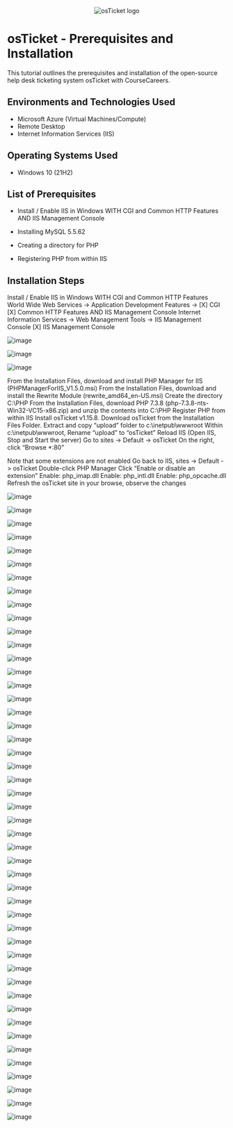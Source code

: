 <p align="center">
<img src="https://i.imgur.com/Clzj7Xs.png" alt="osTicket logo"/>
</p>

<h1>osTicket - Prerequisites and Installation</h1>
This tutorial outlines the prerequisites and installation of the open-source help desk ticketing system osTicket with CourseCareers.<br />






<h2>Environments and Technologies Used</h2>

- Microsoft Azure (Virtual Machines/Compute)
- Remote Desktop
- Internet Information Services (IIS)

<h2>Operating Systems Used </h2>

- Windows 10</b> (21H2)

<h2>List of Prerequisites</h2>

- Install / Enable IIS in Windows WITH CGI and Common HTTP Features AND IIS Management Console

- Installing MySQL 5.5.62

- Creating a directory for PHP

- Registering PHP from within IIS



<h2>Installation Steps</h2>
Install / Enable IIS in Windows WITH CGI and Common HTTP Features World Wide Web Services -> Application Development Features ->
[X] CGI [X] Common HTTP Features AND IIS Management Console Internet Information Services -> Web Management Tools -> IIS Management Console
[X] IIS Management Console


![image](https://github.com/elijahstrozier/osticket-prereqs/assets/161254320/39d375cf-543c-493f-a651-c55891459713)


![image](https://github.com/elijahstrozier/osticket-prereqs/assets/161254320/c448ed00-ccb9-4e00-82c3-1a3108b224cf)


![image](https://github.com/elijahstrozier/osticket-prereqs/assets/161254320/556d561a-f78f-4cf4-a429-8106c0b9ef01)

From the Installation Files, download and install PHP Manager for IIS (PHPManagerForIIS_V1.5.0.msi)
From the Installation Files, download and install the Rewrite Module (rewrite_amd64_en-US.msi)
Create the directory C:\PHP
From the Installation Files, download PHP 7.3.8 (php-7.3.8-nts-Win32-VC15-x86.zip) and unzip the contents into C:\PHP
Register PHP from within IIS
Install osTicket v1.15.8. Download osTicket from the Installation Files Folder. Extract and copy “upload” folder to c:\inetpub\wwwroot
Within c:\inetpub\wwwroot, Rename “upload” to “osTicket”
Reload IIS (Open IIS, Stop and Start the server)
Go to sites -> Default -> osTicket
On the right, click “Browse *:80”

Note that some extensions are not enabled
Go back to IIS, sites -> Default -> osTicket
Double-click PHP Manager
Click “Enable or disable an extension”
Enable: php_imap.dll
Enable: php_intl.dll
Enable: php_opcache.dll
Refresh the osTicket site in your browse, observe the changes


![image](https://github.com/elijahstrozier/osticket-prereqs/assets/161254320/e260c1a9-c4c0-4834-829a-f3400091cbd5)

![image](https://github.com/elijahstrozier/osticket-prereqs/assets/161254320/5e8fb00b-e8ba-4109-bb9f-c2587d6df5b8)

![image](https://github.com/elijahstrozier/osticket-prereqs/assets/161254320/93a6c1bb-97ec-41dd-b4d8-ef039b53cdd8)

![image](https://github.com/elijahstrozier/osticket-prereqs/assets/161254320/173532e2-5cd0-4e40-8dc8-8024188090c9)

![image](https://github.com/elijahstrozier/osticket-prereqs/assets/161254320/66757b24-cc3d-478f-84fc-3b39382f0b55)

![image](https://github.com/elijahstrozier/osticket-prereqs/assets/161254320/3704f43d-fe3b-4034-9454-b164da8a6764)

![image](https://github.com/elijahstrozier/osticket-prereqs/assets/161254320/e584c0e6-7450-4df5-a325-0dcb80bec47b)

![image](https://github.com/elijahstrozier/osticket-prereqs/assets/161254320/f153a86e-d663-48b6-97fe-c33d570bb663)

![image](https://github.com/elijahstrozier/osticket-prereqs/assets/161254320/ffd5d546-177b-48c0-8e33-9d298d637b65)

![image](https://github.com/elijahstrozier/osticket-prereqs/assets/161254320/d2ad3227-a971-489c-9101-ef9231809a2b)

![image](https://github.com/elijahstrozier/osticket-prereqs/assets/161254320/f9240d6b-76bc-45a2-8547-0b0dd941f585)

![image](https://github.com/elijahstrozier/osticket-prereqs/assets/161254320/de321fde-1f01-4a08-8600-5b89032fdfac)

![image](https://github.com/elijahstrozier/osticket-prereqs/assets/161254320/3f499e37-6024-4543-86f7-31dbaa8d550f)

![image](https://github.com/elijahstrozier/osticket-prereqs/assets/161254320/b372479c-6d07-440d-9fca-545c8765bbf3)

![image](https://github.com/elijahstrozier/osticket-prereqs/assets/161254320/3a11549d-da4d-4ab8-bdee-b0aeb21a4dd2)

![image](https://github.com/elijahstrozier/osticket-prereqs/assets/161254320/e6247ca8-8a5c-464b-8e3e-88def68864a7)

![image](https://github.com/elijahstrozier/osticket-prereqs/assets/161254320/d90be410-1fad-4e53-812a-0e32eb142407)



![image](https://github.com/elijahstrozier/osticket-prereqs/assets/161254320/646b0174-3557-4b32-9a48-4b1b5ce5ee6a)

![image](https://github.com/elijahstrozier/osticket-prereqs/assets/161254320/f076d86b-806f-409f-9e3c-a9de604cc479)

![image](https://github.com/elijahstrozier/osticket-prereqs/assets/161254320/26180948-fe9d-482b-b429-4af69f003de1)

![image](https://github.com/elijahstrozier/osticket-prereqs/assets/161254320/f31d4e17-aee7-4acc-8444-592d85eae25c)

![image](https://github.com/elijahstrozier/osticket-prereqs/assets/161254320/bb8668ef-db3d-40ce-be47-4b254e980a46)

![image](https://github.com/elijahstrozier/osticket-prereqs/assets/161254320/b059a6bb-dfcb-49f1-ad4e-5dc90f4cd2e8)

![image](https://github.com/elijahstrozier/osticket-prereqs/assets/161254320/67ae6d9c-397f-430f-afb5-145455e4e163)

![image](https://github.com/elijahstrozier/osticket-prereqs/assets/161254320/2eb82d6f-fe29-49b7-98b1-f05c2227a208)

![image](https://github.com/elijahstrozier/osticket-prereqs/assets/161254320/2da5337e-4f7b-4ad2-bd4f-2c3dfe0ab699)

![image](https://github.com/elijahstrozier/osticket-prereqs/assets/161254320/b944db56-9f41-4275-8aa8-e9e6925084c7)

![image](https://github.com/elijahstrozier/osticket-prereqs/assets/161254320/078ae247-c9f5-4594-a69b-9e91c9f52a12)

![image](https://github.com/elijahstrozier/osticket-prereqs/assets/161254320/a94f3b04-5e59-4556-80fe-7a421488dd0e)

![image](https://github.com/elijahstrozier/osticket-prereqs/assets/161254320/0175ad9a-5ff2-46f3-a984-9cf4d9f0a3b3)

![image](https://github.com/elijahstrozier/osticket-prereqs/assets/161254320/c467ae3b-4ad7-417a-8a40-43bbe3a7d07c)

![image](https://github.com/elijahstrozier/osticket-prereqs/assets/161254320/a97af9b8-3b76-44b0-88b5-642c3fd47e14)

![image](https://github.com/elijahstrozier/osticket-prereqs/assets/161254320/dcae5546-9ead-4265-a6f2-92f610d6a683)

![image](https://github.com/elijahstrozier/osticket-prereqs/assets/161254320/2edc904d-b245-492b-a248-81746a2e287b)

![image](https://github.com/elijahstrozier/osticket-prereqs/assets/161254320/72030e16-41ed-41c0-aa54-5c8747b403cf)

![image](https://github.com/elijahstrozier/osticket-prereqs/assets/161254320/fff5584b-9725-4344-8a8c-0527ef12e975)

![image](https://github.com/elijahstrozier/osticket-prereqs/assets/161254320/1d28b3aa-593b-4507-8268-dc75f04f8d75)

![image](https://github.com/elijahstrozier/osticket-prereqs/assets/161254320/5b04f12d-1650-4ff3-8ebe-a24af31f841a)

![image](https://github.com/elijahstrozier/osticket-prereqs/assets/161254320/a0f269b5-06f6-4f1c-afd1-083a89c96b09)

![image](https://github.com/elijahstrozier/osticket-prereqs/assets/161254320/e685f7b6-e788-492b-b826-ba3124c3a424)

![image](https://github.com/elijahstrozier/osticket-prereqs/assets/161254320/e7d959d4-eeb4-4013-8495-c613e1d6b95a)

![image](https://github.com/elijahstrozier/osticket-prereqs/assets/161254320/525feea7-a245-4e5f-a09c-68a7122f2fae)

![image](https://github.com/elijahstrozier/osticket-prereqs/assets/161254320/34c77d2d-a6d4-4576-bd9f-838b5af83cb6)

![image](https://github.com/elijahstrozier/osticket-prereqs/assets/161254320/ac52fb66-8d78-484e-bb69-96d6b86235e1)

![image](https://github.com/elijahstrozier/osticket-prereqs/assets/161254320/87c9ffdb-bea1-4f19-afcc-f4ec2be9cacc)

![image](https://github.com/elijahstrozier/osticket-prereqs/assets/161254320/4b850e05-1fdc-4590-9cd3-aa877d248e2f)


![image](https://github.com/elijahstrozier/osticket-prereqs/assets/161254320/c632b04e-aef9-43eb-83f1-8c3e56f9b98b)



